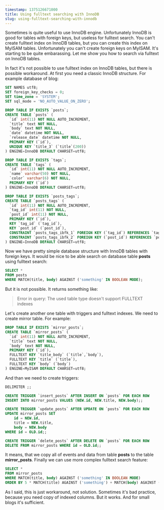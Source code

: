 ```yaml
---
timestamp: 1375126671000
title: Using fulltext searching with InnoDB
slug: using-fulltext-searching-with-innodb
---
```

Sometimes is quite useful to use InnoDB engine. 
Unfortunately InnoDB is good for tables with foreign keys, but useless for fulltext search. 
You can't create fulltext index on InnoDB tables, but you can create this index on MyISAM tables. 
Unfortunately you can't create foreign keys on MyISAM. It's starting to be quite embarassing. 
Let me show you how to search via fulltext on InnoDB tables.

In fact it's not possible to use fulltext index on InnoDB tables, 
but there is possible workaround. At first you need a classic InnoDB structure. 
For example database of  blog:

```sql
SET NAMES utf8;
SET foreign_key_checks = 0;
SET time_zone = 'SYSTEM';
SET sql_mode = 'NO_AUTO_VALUE_ON_ZERO';

DROP TABLE IF EXISTS `posts`;
CREATE TABLE `posts` (
  `id` int(11) NOT NULL AUTO_INCREMENT,
  `title` text NOT NULL,
  `body` text NOT NULL,
  `date` datetime NOT NULL,
  `release_date` datetime NOT NULL,
  PRIMARY KEY (`id`),
  UNIQUE KEY `title_3` (`title`(200))
) ENGINE=InnoDB DEFAULT CHARSET=utf8;

DROP TABLE IF EXISTS `tags`;
CREATE TABLE `tags` (
  `id` int(11) NOT NULL AUTO_INCREMENT,
  `name` varchar(50) NOT NULL,
  `color` varchar(6) NOT NULL,
  PRIMARY KEY (`id`)
) ENGINE=InnoDB DEFAULT CHARSET=utf8;

DROP TABLE IF EXISTS `posts_tags`;
CREATE TABLE `posts_tags` (
  `id` int(11) NOT NULL AUTO_INCREMENT,
  `tag_id` int(11) NOT NULL,
  `post_id` int(11) NOT NULL,
  PRIMARY KEY (`id`),
  KEY `tag_id` (`tag_id`),
  KEY `post_id` (`post_id`),
  CONSTRAINT `posts_tags_ibfk_1` FOREIGN KEY (`tag_id`) REFERENCES `tags` (`id`),
  CONSTRAINT `posts_tags_ibfk_2` FOREIGN KEY (`post_id`) REFERENCES `posts` (`id`)
) ENGINE=InnoDB DEFAULT CHARSET=utf8;
```

Now we have pretty simple database structure with InnoDB tables with foreign keys. 
It would be nice to be able search on database table **posts** using fulltext search:

```sql
SELECT *
FROM posts
WHERE MATCH(title, body) AGAINST ('something' IN BOOLEAN MODE);
```

But it is not possible. It returns something like:
>   Error in query: The used table type doesn't support FULLTEXT indexes

Let's create another one table with triggers and fulltext indexes. 
We need to create mirror table. For example:

```sql
DROP TABLE IF EXISTS `mirror_posts`;
CREATE TABLE `mirror_posts` (
  `id` int(11) NOT NULL AUTO_INCREMENT,
  `title` text NOT NULL,
  `body` text NOT NULL,
  PRIMARY KEY (`id`),
  FULLTEXT KEY `title_body` (`title`,`body`),
  FULLTEXT KEY `title` (`title`),
  FULLTEXT KEY `body` (`body`)
) ENGINE=MyISAM DEFAULT CHARSET=utf8;
```

And than we need to create triggers:

```sql
DELIMITER ;;

CREATE TRIGGER `insert_posts` AFTER INSERT ON `posts` FOR EACH ROW
INSERT INTO mirror_posts VALUES (NEW.id, NEW.title, NEW.body);;

CREATE TRIGGER `update_posts` AFTER UPDATE ON `posts` FOR EACH ROW
UPDATE mirror_posts SET
    id = NEW.id,
    title = NEW.title,
    body = NEW.body
WHERE id = OLD.id;;

CREATE TRIGGER `delete_posts` AFTER DELETE ON `posts` FOR EACH ROW
DELETE FROM mirror_posts WHERE id = OLD.id;;
```

It means, that we copy all of events and data from table **posts** to the table **mirror_posts**.
Finally we can use more complex fulltext search feature:

```sql
SELECT *
FROM mirror_posts
WHERE MATCH(title, body) AGAINST ('something' IN BOOLEAN MODE)
ORDER BY 5 * MATCH(title) AGAINST ('something') + MATCH(body) AGAINST ('something') DESC;
```

As I said, this is just workaround, not solution. 
Sometimes it's bad practice, because you need copy of indexed columns. 
But it works. And for small blogs it's sufficient.